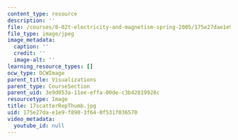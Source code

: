 ```yaml
---
content_type: resource
description: ''
file: /courses/8-02t-electricity-and-magnetism-spring-2005/175e27dae1e9f8903f640f531f036570_17scatterRepThumb.jpg
file_type: image/jpeg
image_metadata:
  caption: ''
  credit: ''
  image-alt: ''
learning_resource_types: []
ocw_type: OCWImage
parent_title: Visualizations
parent_type: CourseSection
parent_uid: 3e9d053a-11ee-effa-00de-c3b42819928c
resourcetype: Image
title: 17scatterRepThumb.jpg
uid: 175e27da-e1e9-f890-3f64-0f531f036570
video_metadata:
  youtube_id: null
---
```


